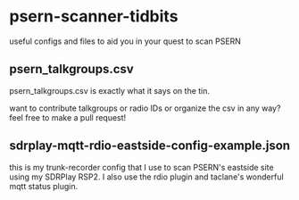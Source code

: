 # psern-scanner-tidbits
useful configs and files to aid you in your quest to scan PSERN

## psern_talkgroups.csv
psern_talkgroups.csv is exactly what it says on the tin.

want to contribute talkgroups or radio IDs or organize the csv in any way? feel free to make a pull request!

## sdrplay-mqtt-rdio-eastside-config-example.json
this is my trunk-recorder config that I use to scan PSERN's eastside site using my SDRPlay RSP2. I also use the rdio plugin and taclane's wonderful mqtt status plugin.